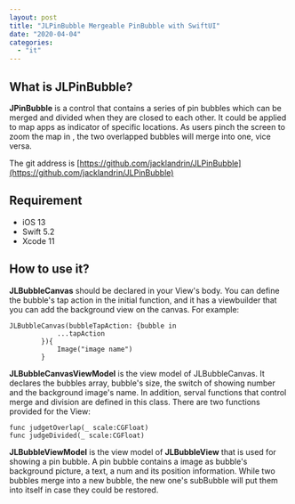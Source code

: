 ```yaml
---
layout: post
title: "JLPinBubble Mergeable PinBubble with SwiftUI"
date: "2020-04-04"
categories: 
  - "it"
---
```


## What is JLPinBubble?

**JPinBubble** is a control that contains a series of pin bubbles which can be merged and divided when they are closed to each other. It could be applied to map apps as indicator of specific locations. As users pinch the screen to zoom the map in , the two overlapped bubbles will merge into one, vice versa.

The git address is [https://github.com/jacklandrin/JLPinBubble](https://github.com/jacklandrin/JLPinBubble)

## Requirement

- iOS 13
- Swift 5.2
- Xcode 11

## How to use it?

**JLBubbleCanvas** should be declared in your View's body. You can define the bubble's tap action in the initial function, and it has a viewbuilder that you can add the background view on the canvas. For example:

```text
JLBubbleCanvas(bubbleTapAction: {bubble in
            ...tapAction
        }){
            Image("image name")
        }
```

**JLBubbleCanvasViewModel** is the view model of JLBubbleCanvas. It declares the bubbles array, bubble's size, the switch of showing number and the background image's name. In addition, serval functions that control merge and division are defined in this class. There are two functions provided for the View:

```text
func judgetOverlap(_ scale:CGFloat)
func judgeDivided(_ scale:CGFloat)
```

**JLBubbleViewModel** is the view model of **JLBubbleView** that is used for showing a pin bubble. A pin bubble contains a image as bubble's background picture, a text, a num and its position information. While two bubbles merge into a new bubble, the new one's subBubble will put them into itself in case they could be restored.
